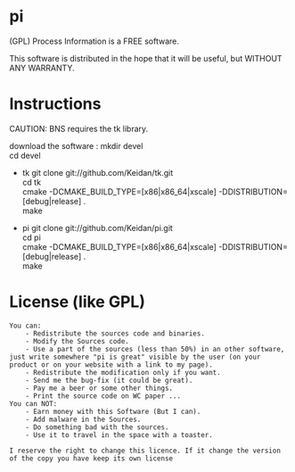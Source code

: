 pi
===

(GPL) Process Information is a FREE software.

This software is distributed in the hope that it will be useful, but WITHOUT ANY WARRANTY.

Instructions
============

CAUTION: BNS requires the tk library.

download the software :
  mkdir devel<br>
  cd devel<br>

  - tk
  git clone git://github.com/Keidan/tk.git<br>
  cd tk<br>
  cmake -DCMAKE_BUILD_TYPE=[x86|x86_64|xscale] -DDISTRIBUTION=[debug|release] .<br>
  make<br>

  - pi
  git clone git://github.com/Keidan/pi.git<br>
  cd pi<br>
  cmake -DCMAKE_BUILD_TYPE=[x86|x86_64|xscale] -DDISTRIBUTION=[debug|release] .<br>
  make<br>
  

License (like GPL)
==================

	You can:
		- Redistribute the sources code and binaries.
		- Modify the Sources code.
		- Use a part of the sources (less than 50%) in an other software, just write somewhere "pi is great" visible by the user (on your product or on your website with a link to my page).
		- Redistribute the modification only if you want.
		- Send me the bug-fix (it could be great).
		- Pay me a beer or some other things.
		- Print the source code on WC paper ...
	You can NOT:
		- Earn money with this Software (But I can).
		- Add malware in the Sources.
		- Do something bad with the sources.
		- Use it to travel in the space with a toaster.
	
	I reserve the right to change this licence. If it change the version of the copy you have keep its own license
